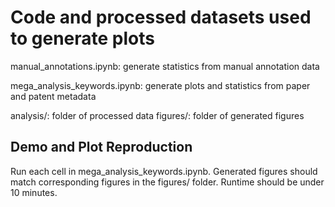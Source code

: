 # Code and processed datasets used to generate plots

manual_annotations.ipynb: generate statistics from manual annotation data

mega_analysis_keywords.ipynb: generate plots and statistics from paper and patent metadata

analysis/: folder of processed data
figures/: folder of generated figures

## Demo and Plot Reproduction
Run each cell in mega_analysis_keywords.ipynb. Generated figures should match corresponding figures in the figures/ folder. Runtime should be under 10 minutes.

